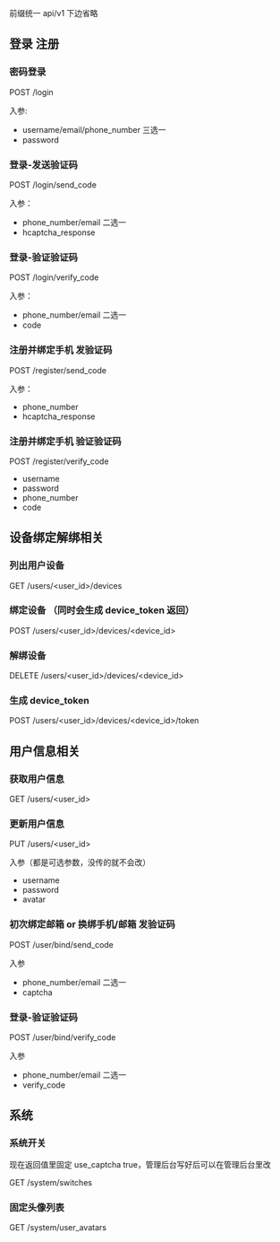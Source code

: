 前缀统一  api/v1 下边省略

## 登录 注册

### 密码登录

POST /login

入参:

- username/email/phone_number 三选一
- password

### 登录-发送验证码

POST /login/send_code

入参：

- phone_number/email 二选一
- hcaptcha_response

### 登录-验证验证码

POST /login/verify_code

入参：

- phone_number/email 二选一
- code

### 注册并绑定手机 发验证码

POST /register/send_code

入参：

- phone_number
- hcaptcha_response

### 注册并绑定手机 验证验证码

POST /register/verify_code

- username
- password
- phone_number
- code

## 设备绑定解绑相关

### 列出用户设备

GET /users/<user_id>/devices

### 绑定设备 （同时会生成 device_token 返回）

POST /users/<user_id>/devices/<device_id>


### 解绑设备

DELETE /users/<user_id>/devices/<device_id>


### 生成 device_token

POST /users/<user_id>/devices/<device_id>/token


## 用户信息相关

### 获取用户信息

GET /users/<user_id>

### 更新用户信息

PUT /users/<user_id>

入参（都是可选参数，没传的就不会改）

- username
- password
- avatar

### 初次绑定邮箱 or 换绑手机/邮箱 发验证码

POST /user/bind/send_code

入参

- phone_number/email 二选一
- captcha

### 登录-验证验证码

POST /user/bind/verify_code

入参

- phone_number/email 二选一
- verify_code

## 系统

### 系统开关

现在返回值里固定 use_captcha true，管理后台写好后可以在管理后台里改

GET /system/switches

### 固定头像列表

GET /system/user_avatars
